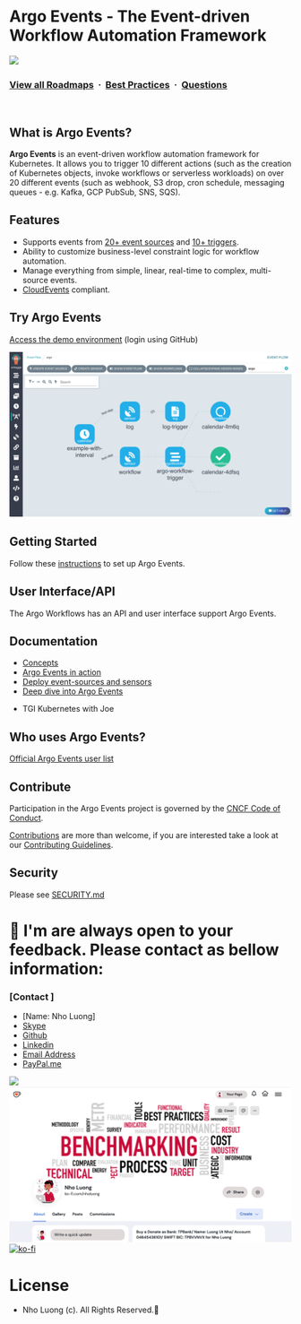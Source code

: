 # Argo Events - The Event-driven Workflow Automation Framework

![](https://i.imgur.com/waxVImv.png)
### [View all Roadmaps](https://github.com/nholuongut/all-roadmaps) &nbsp;&middot;&nbsp; [Best Practices](https://github.com/nholuongut/all-roadmaps/blob/main/public/best-practices/) &nbsp;&middot;&nbsp; [Questions](https://www.linkedin.com/in/nholuong/)
<br/>

## What is Argo Events?

**Argo Events** is an event-driven workflow automation framework for Kubernetes. It allows you to trigger 10 different
actions (such as the creation of Kubernetes objects, invoke workflows or serverless workloads) on over 20 different
events (such as webhook, S3 drop, cron schedule, messaging queues - e.g. Kafka, GCP PubSub, SNS, SQS).

## Features

* Supports events from [20+ event sources](https://github.com/nholuongut/argo-events/concepts/event_source/)
  and [10+ triggers](https://github.com/nholuongut/argo-events/concepts/trigger/).
* Ability to customize business-level constraint logic for workflow automation.
* Manage everything from simple, linear, real-time to complex, multi-source events.
* [CloudEvents](https://cloudevents.io/) compliant.

## Try Argo Events

[Access the demo environment](https://workflows.apps.argoproj.io/event-flow/argo?showWorkflows=true) (login using
GitHub)

![Screenshot](docs/assets/screenshot.png)

## Getting Started

Follow these [instructions](https://github.com/nholuongut/argo-events/installation/) to set up Argo Events.

## User Interface/API

The Argo Workflows has an API and user interface support Argo Events.

## Documentation

- [Concepts](https://github.com/nholuongut/argo-events/concepts/architecture/)
- [Argo Events in action](https://github.com/nholuongut/argo-events/quick_start/)
- [Deploy event-sources and sensors](https://github.com/nholuongut/argo-events/eventsources/setup/webhook/)
- [Deep dive into Argo Events](https://github.com/nholuongut/argo-events/tutorials/01-introduction/)

* TGI Kubernetes with Joe
## Who uses Argo Events?

[Official Argo Events user list](USERS.md)

## Contribute

Participation in the Argo Events project is governed by
the [CNCF Code of Conduct](https://github.com/nholuongut/foundation/blob/main/code-of-conduct.md).

[Contributions](https://github.com/nholuongut/argo-events/issues) are more than welcome, if you are interested take a look
at our [Contributing Guidelines](./docs/CONTRIBUTING.md).

## Security

Please see [SECURITY.md](https://github.com/nholuongut/argo-events/blob/main/SECURITY.md)

# 🚀 I'm are always open to your feedback.  Please contact as bellow information:
### [Contact ]
* [Name: Nho Luong]
* [Skype](luongutnho_skype)
* [Github](https://github.com/nholuongut/)
* [Linkedin](https://www.linkedin.com/in/nholuong/)
* [Email Address](luongutnho@hotmail.com)
* [PayPal.me](https://www.paypal.com/paypalme/nholuongut)

![](https://i.imgur.com/waxVImv.png)
![](Donate.jpg)
[![ko-fi](https://ko-fi.com/img/githubbutton_sm.svg)](https://ko-fi.com/nholuong)

# License
* Nho Luong (c). All Rights Reserved.🌟
